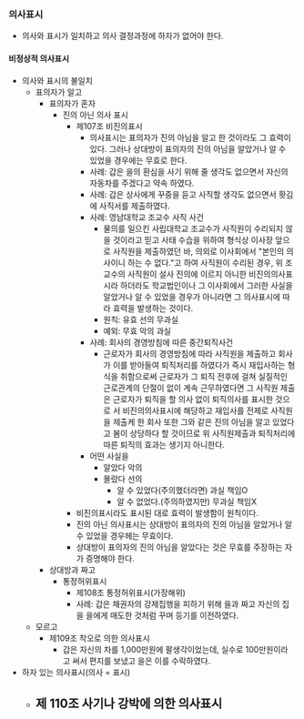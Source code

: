 ### 의사표시
- 의사와 표시가 일치하고 의사 결정과정에 하자가 없어야 한다.
#### 비정상적 의사표시
- 의사와 표시의 불일치
    - 표의자가 알고
        - 표의자가 혼자
            - 진의 아닌 의사 표시 
                - 제107조 비진의표시
                    - 의사표시는 표의자가 진의 아님을 알고 한 것이라도 그 효력이 있다. 그러나 상대방이 표의자의 진의 아님을 알았거나 알 수 있었을 경우에는 무효로 한다.
                    - 사례: 갑은 을의 환심을 사기 위해 줄 생각도 없으면서 자신의 자동차를 주겠다고 약속 하였다.
                    - 사례: 갑은 상사에게 꾸중을 듣고 사직할 생각도 없으면서 홧김에 사직서를 제출하였다.
                    - 사례: 영남대학교 조교수 사직 사건
                        - 물의를 일으킨 사립대학교 조교수가 사직원이 수리되지 않을 것이라고 믿고 사태 수습을 위하여 형식상 이사장 앞으로 사직원을 제출하였던 바, 의외로 이사회에서 "본인의 의사이니 하는 수 없다."고 하여 사직원이 수리된 경우, 위 조교수의 사직원이 설사 진의에 이르지 아니한 비진의의사표시라 하더라도 학교법인이나 그 이사회에서 그러한 사실을 알았거나 알 수 있었을 경우가 아니라면 그 의사표시에 따라 효력을 발생하는 것이다.
                        - 원칙: 유효 선의 무과실
                        - 예외: 무효 악의 과실
                    - 사례: 회사의 경영방침에 따른 중간퇴직사건
                        - 근로자가 회사의 경영방침에 따라 사직원을 제출하고 회사가 이를 받아들여 퇴직처리를 하였다가 즉시 재입사하는 형식을 취함으로써 근로자가 그 퇴직 전후에 걸쳐 실질적인 근로관계의 단절이 없이 계속 근무하였다면 그 사직원 제출은 근로자가 퇴직을 할 의사 없이 퇴직의사를 표시한 것으로 서 비진의의사표시에 해당하고 재입사를 전제로 사직원을 제출케 한 회사 또한 그와 같은 진의 아님을 알고 있었다고 봄이 상당하다 할 것이므로 위 사직원제출과 퇴직처리에 따른 퇴직의 효과는 생기지 아니한다.
                    - 어떤 사실을
                        - 알았다 악의
                        - 몰랐다 선의
                            - 알 수 있었다(주의했더라면) 과실 책임O
                            - 알 수 없었다.(주의하였지만) 무과실 책임X
                - 비진의표시라도 표시된 대로 효력이 발생함이 원칙이다.
                - 진의 아닌 의사표시는 상대방이 표의자의 진의 아님을 알았거나 알 수 있었을 경우헤는 무효이다.
                - 상대방이 표의자의 진의 아님을 알았다는 것은 무효를 주장하는 자가 증명해야 한다.
        - 상대방과 짜고
            - 통정허위표시
                - 제108조 통정허위표시(가장해위)
                - 사례: 갑은 채권자의 강제집행을 피하기 위해 을과 짜고 자신의 집을 을에게 매도한 것처럼 꾸며 등기를 이전하였다.
    - 모르고
        - 제109조 착오로 의한 의사표시
            - 갑은 자신의 차를 1,000만원에 팔생각이었는데, 실수로 100만원이라고 써서 편지를 보냈고 을은 이를 수락하였다.
- 하자 있는 의사표시(의사 = 표시)
    - 제 110조 사기나 강박에 의한 의사표시
        -